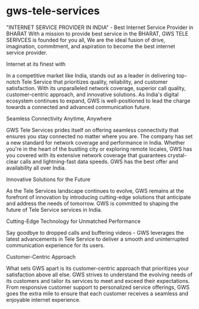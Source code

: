 # gws-tele-services
"INTERNET SERVICE PROVIDER IN INDIA" <GWS Tele Services>- Best Internet Service Provider in BHARAT With a mission to provide best service in the BHARAT, GWS TELE SERIVCES is founded for you all, We are the ideal fusion of drive, imagination, commitment, and aspiration to become the best internet service provider.


Internet at its finest with <GWSTeleServices>


In a competitive market like India, <GreenWebSolution> stands out as a leader in delivering top-notch Tele Service that prioritizes quality, reliability, and customer satisfaction. With its unparalleled network coverage, superior call quality, customer-centric approach, and innovative solutions. As India's digital ecosystem continues to expand, GWS is well-positioned to lead the charge towards a connected and advanced communication future.


Seamless Connectivity Anytime, Anywhere

GWS Tele Services prides itself on offering seamless connectivity that ensures you stay connected no matter where you are. The company has set a new standard for network coverage and performance in India. Whether you're in the heart of the bustling city or exploring remote locales, GWS has you covered with its extensive network coverage that guarantees crystal-clear calls and lightning-fast data speeds. GWS has the best offer and availability all over India.



Innovative Solutions for the Future

As the Tele Services landscape continues to evolve, GWS remains at the forefront of innovation by introducing cutting-edge solutions that anticipate and address the needs of tomorrow. GWS is committed to shaping the future of Tele Service services in India.


Cutting-Edge Technology for Unmatched Performance

Say goodbye to dropped calls and buffering videos - GWS leverages the latest advancements in Tele Service to deliver a smooth and uninterrupted communication experience for its users.


Customer-Centric Approach

What sets GWS apart is its customer-centric approach that prioritizes your satisfaction above all else.
GWS strives to understand the evolving needs of its customers and tailor its services to meet and exceed their expectations. From responsive customer support to personalized service offerings, GWS goes the extra mile to ensure that each customer receives a seamless and enjoyable internet experience.

